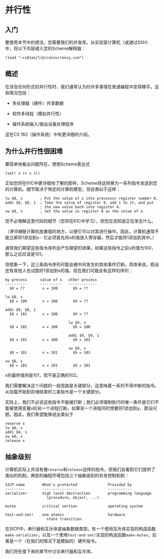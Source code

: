 # 并行性

## 入门

要使用本节中的想法，您需要我们的并发库。从实验室计算机（或通过SSH）中，将以下内容键入您的Scheme解释器：

```
(load "~cs61as/lib/concurrency.scm") 
```

## 概述

在涉及任何形式的并行性时，我们通常认为的许多事情在普通编程中变得棘手。这些情况包括：

+   多处理器（硬件）共享数据

+   软件多线程（模拟并行性）

+   操作系统输入/输出设备处理程序

这在CS 162（操作系统）中有更详细的介绍。

## 为什么并行性很困难

要简单地看出问题所在，想想Scheme表达式

```
(set! x (+ x 1)) 
```

正如您将在61C中更详细地了解的那样，Scheme将这转换为一系列指令发送到您的计算机。细节取决于特定的计算机模型，但会类似于这样：

```
lw $8, x        ; Put the value of x into processor register number 8.
addi $8, $8, 1  ; Take the value of register 8, add 1 to it, and put  
                ; the new value back into register 8.
sw $8, x        ; Set the value in register 8 as the value of x. 
```

您不必理解这里代码的细节（您将在61C中学习），但您应该知道正在发生什么。

（*寄存器*是计算机放置值的地方，以便它可以对其进行操作。因此，计算机通常不能立即将1添加到x - 它必须首先将x的值放入寄存器，然后才能将1添加到其中。）

通常我们期望这些指令序列会产生期望的效果。如果这些指令之前x的值为100，那么之后应该是101。

但想象一下，这三条指令序列可能会被中间发生的其他事件打断。具体来说，假设还有其他人也试图将1添加到x的值。现在我们可能会有这样的序列：

```
my process      value of x   other process
----------      ----------   -------------  
  $8 = ??        x = 100       $9 = ??

lw $8, x  
  $8 = 100       x = 100       $9 = ??

addi $8, $8, 1  
  $8 = 101       x = 100       $9 = ??

                             lw $9, x  
  $8 = 101       x = 100       $9 = 100

                             addi $9, $9, 1  
  $8 = 101       x = 100       $9 = 101

                             sw $9, x  
  $8 = 101       x = 101       $9 = 101

sw $8, x  
  $8 = 101       x = 101       $9 = 101 
```

x的最终值将是101，而不是正确的102。

我们需要解决这个问题的一般思路是关键部分，这意味着一系列不得中断的指令。从加载开始到存储结束的三条指令是一个关键部分。

实际上，我们不必说这些指令不能被打断；我们必须强制执行的唯一条件是它们不能被使用变量x的另一个进程打断。如果另一个进程同时想要将1添加到y，那没问题。因此，我们希望能够说出类似于

```
reserve x
lw $8, x
addi $8, 1
sw $8, x
release x 
```

## 抽象级别

计算机实际上并没有像`reserve`和`release`这样的指令，但我们会看到它们提供了类似的机制。典型的编程环境包括三个抽象级别的并发控制机制：

```
SICP name        What's protected              Provided by
---------        ----------------              -----------
serializer       high level abstraction        programming language
                   (procedure, object, ...)

mutex            critical section              operating system

test-and-set!    one atomic                    hardware
                   state transition 
```

在SICP中，串行器和互斥体是抽象数据类型。有一个使用互斥体实现的构造函数`make-serializer`，以及一个使用`test-and-set!`实现的构造函数`make-mutex`，后者是一个（在我们的情况下是模拟的）硬件指令。

我们将在接下来的章节中讨论串行器和互斥体。
